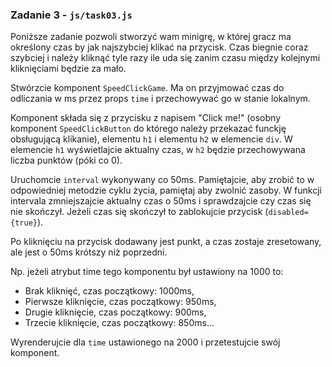 ### Zadanie 3 - `js/task03.js`
Poniższe zadanie pozwoli stworzyć wam minigrę, w której gracz ma określony czas by jak najszybciej klikać na przycisk. Czas biegnie coraz szybciej i należy kliknąć tyle razy ile uda się zanim czasu między kolejnymi kliknięciami będzie za mało.

Stwórzcie komponent `SpeedClickGame`. Ma on przyjmować czas do odliczania w ms przez props `time` i przechowywać go w stanie lokalnym.

Komponent składa się z przycisku z napisem "Click me!" (osobny komponent `SpeedClickButton` do którego należy przekazać funckję obsługującą klikanie), elementu `h1` i elementu `h2` w elemencie `div`. W elemencie `h1` wyświetlajcie aktualny czas, w `h2` będzie przechowywana liczba punktów (póki co 0).

Uruchomcie `interval` wykonywany co 50ms. Pamiętajcie, aby zrobić to w odpowiedniej metodzie cyklu życia, pamiętaj aby zwolnić zasoby. W funkcji intervala zmniejszajcie aktualny czas o 50ms i sprawdzajcie czy czas się nie skończył. Jeżeli czas się skończył to zablokujcie przycisk (`disabled={true}`).

Po kliknięciu na przycisk dodawany jest punkt, a czas zostaje zresetowany, ale jest o 50ms krótszy niż poprzedni.

Np. jeżeli atrybut time tego komponentu był ustawiony na 1000 to:

- Brak kliknięć, czas początkowy: 1000ms,
- Pierwsze kliknięcie, czas początkowy: 950ms,
- Drugie kliknięcie, czas początkowy: 900ms,
- Trzecie kliknięcie, czas początkowy: 850ms...

Wyrenderujcie dla `time` ustawionego na 2000 i przetestujcie swój komponent.